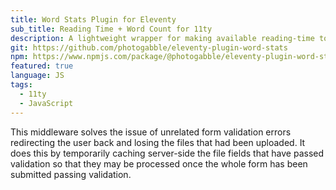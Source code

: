 ```yaml
---
title: Word Stats Plugin for Eleventy
sub_title: Reading Time + Word Count for 11ty
description: A lightweight wrapper for making available reading-time to the Eleventy Static Site Generator.
git: https://github.com/photogabble/eleventy-plugin-word-stats
npm: https://www.npmjs.com/package/@photogabble/eleventy-plugin-word-stats
featured: true
language: JS
tags:
  - 11ty
  - JavaScript
---
```


This middleware solves the issue of unrelated form validation errors redirecting the user back and losing the files that had been uploaded. It does this by temporarily caching server-side the file fields that have passed validation so that they may be processed once the whole form has been submitted passing validation.